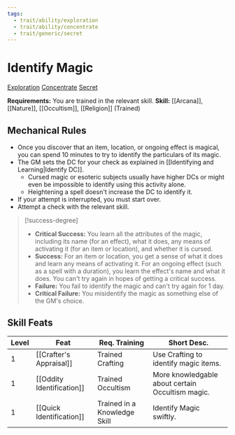 ```yaml
---
tags:
  - trait/ability/exploration
  - trait/ability/concentrate
  - trait/generic/secret
---
```

# Identify Magic

[Exploration](Exploration.md "Action & Ability Trait") [Concentrate](Concentrate.md "Action & Ability Trait") [Secret](Secret.md "General Trait")

**Requirements:** You are trained in the relevant skill.
**Skill:** [[Arcana]], [[Nature]], [[Occultism]], [[Religion]] (Trained)

## Mechanical Rules

- Once you discover that an item, location, or ongoing effect is magical, you can spend 10 minutes to try to identify the particulars of its magic.
- The GM sets the DC for your check as explained in [[Identifying and Learning|Identify DC]].
	- Cursed magic or esoteric subjects usually have higher DCs or might even be impossible to identify using this activity alone.
	- Heightening a spell doesn't increase the DC to identify it.  
- If your attempt is interrupted, you must start over.
-  Attempt a check with the relevant skill.

> [!success-degree] 
>- **Critical Success:** You learn all the attributes of the magic, including its name (for an effect), what it does, any means of activating it (for an item or location), and whether it is cursed.  
>- **Success:** For an item or location, you get a sense of what it does and learn any means of activating it. For an ongoing effect (such as a spell with a duration), you learn the effect's name and what it does. You can't try again in hopes of getting a critical success.  
>- **Failure:** You fail to identify the magic and can't try again for 1 day.  
>- **Critical Failure:** You misidentify the magic as something else of the GM's choice.


## Skill Feats

| Level | Feat                      | Req. Training                | Short Desc.                                      |
| ----- | ------------------------- | ---------------------------- | ------------------------------------------------ |
| 1     | [[Crafter's Appraisal]]   | Trained Crafting             | Use Crafting to identify magic items.            |
| 1     | [[Oddity Identification]] | Trained Occultism            | More knowledgable about certain Occultism magic. |
| 1     | [[Quick Identification]]  | Trained in a Knowledge Skill | Identify Magic swiftly.                          |
